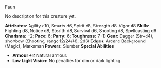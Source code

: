 Faun

No description for this creature yet.

**Attributes:** Agility d10, Smarts d6, Spirit d8, Strength d8, Vigor
d8
**Skills:** Fighting d8, Notice d8, Stealth d8, Survival d6, Shooting
d8, Spellcasting d6
**Charisma:** +2; **Pace:** 6; **Parry:** 6; **Toughness:** 7 (1)
**Gear:** Dagger (Str+d4), shortbow (Shooting; range 12/24/48; 2d6)
**Edges:** Arcane Background (Magic), Marksman
**Powers:** Slumber
**Special Abilities**
- **Armour +1:** Natural armour.
- **Low Light Vision:** No penalties for dim or dark lighting.


